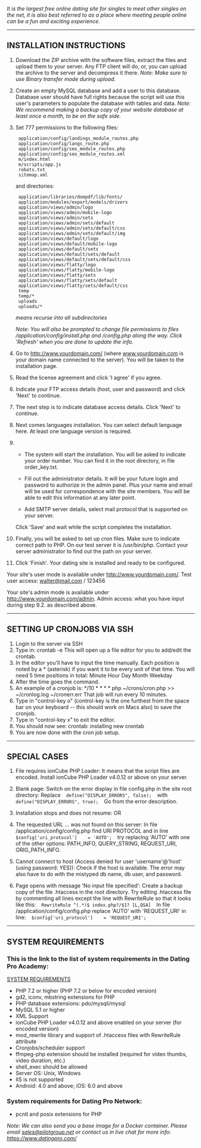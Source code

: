 *It is the largest free online dating site for singles to meet other singles on the net, it is also best referred to as a place where meeting people online can be a fun and exciting experience.*



------------------------------
INSTALLATION INSTRUCTIONS
------------------------------

1. Download the ZIP archive with the software files, extract the files and upload them to your server. Any FTP client will do, or, you can upload the archive to the server and decompress it there.
*Note: Make sure to use Binary transfer mode during upload.*

2. Create an empty MySQL database and add a user to this database. Database user should have full rights because the script will use this user's parameters to populate the database with tables and data.
*Note: We recommend making a backup copy of your website database at least once a month, to be on the safe side.*

3. Set 777 permissions to the following files:

        application/config/landings_module_routes.php
        application/config/langs_route.php
        application/config/seo_module_routes.php
        application/config/seo_module_routes.xml
        m/index.html
        m/scripts/app.js
        robots.txt
        sitemap.xml

      and directories:

        application/libraries/dompdf/lib/fonts/
        application/modules/export/models/drivers
        application/views/admin/logo
        application/views/admin/mobile-logo
        application/views/admin/sets
        application/views/admin/sets/default
        application/views/admin/sets/default/css
        application/views/admin/sets/default/img
        application/views/default/logo
        application/views/default/mobile-logo
        application/views/default/sets
        application/views/default/sets/default
        application/views/default/sets/default/css
        application/views/flatty/logo
        application/views/flatty/mobile-logo
        application/views/flatty/sets
        application/views/flatty/sets/default
        application/views/flatty/sets/default/css
        temp
        temp/*
        uploads
        uploads/*

      *means recurse into all subdirectories*

      *Note: You will also be prompted to change file permissions to files /application/config/install.php and /config.php along the way. Click 'Refresh' when you are done to update the info.*

4. Go to http://www.yourdomain.com/ (where www.yourdomain.com is your domain name connected to the server). You will be taken to the installation page.

5. Read the license agreement and click 'I agree' if you agree.

6. Indicate your FTP access details (host, user and password) and click 'Next' to continue.

7. The next step is to indicate database access details. Click 'Next' to continue.

8. Next comes languages installation. You can select default language here. At least one language version is required.

9. 
   * The system will start the installation. You will be asked to indicate your order number. You can find it in the root directory, in file order_key.txt.

   * Fill out the administrator details. It will be your future login and password to authorize in the admin panel. Plus your name and email will be used for correspondence with the site members. You will be able to edit this information at any later point.

   * Add SMTP server details, select mail protocol that is supported on your server.

    Click 'Save' and wait while the script completes the installation.

10. Finally, you will be asked to set up cron files.
Make sure to indicate correct path to PHP. On our test server it is /usr/bin/php. Contact your server administrator to find out the path on your server.

11. Click 'Finish'. Your dating site is installed and ready to be configured.

Your site's user mode is available under http://www.yourdomain.com/.
Test user access: walter@mail.com / 123456

Your site's admin mode is available under http://www.yourdomain.com/admin.
Admin access: what you have input during step 9.2. as described above.



------------------------------
SETTING UP CRONJOBS VIA SSH
------------------------------

   1. Login to the server via SSH
   2. Type in:
      crontab -e
      This will open up a file editor for you to add/edit the crontab.
   3. In the editor you'll have to input the time manually. Each position is noted by a * (asterisk) if you want it to be every unit of that time. You will need 5 time positions in total:
      Minute Hour Day Month Weekday
   4. After the time goes the command.
   5. An example of a cronjob is:
      */10 * * * * php ~/crons/cron.php >> ~/cronlog.log ~/cronerr.err
      That job will run every 10 minutes.
   6. Type in "control-key o" (control-key is the one furthest from the space bar on your keyboard -- this should work on Macs also) to save the cronjob.
   7. Type in "control-key x" to exit the editor.
   8. You should now see:
      crontab: installing new crontab
   9. You are now done with the cron job setup.


------------------------------
SPECIAL CASES
------------------------------

1. File requires ionCube PHP Loader:
It means that the script files are encoded. Install ionCube PHP Loader v4.0.12 or above on your server.

2. Blank page:
Switch on the error display in file config.php in the site root directory:
Replace
` ` `define("DISPLAY_ERRORS", false);` ` `
with
` ` `define("DISPLAY_ERRORS", true);` ` `
Go from the error description.

3. Installation stops and does not resume:
OR
4. The requested URL ... was not found on this server:
In file /application/config/config.php find URI PROTOCOL and in line
` ` `$config['uri_protocol']    = 'AUTO';` ` `
try replacing 'AUTO' with one of the other options: PATH_INFO, QUERY_STRING, REQUEST_URI, ORIG_PATH_INFO.

5. Cannot connect to host (Access denied for user 'username'@'host' (using password: YES)):
Check if the host is available. The error may also have to do with the mistyped db name, db user, and password.

6. Page opens with message 'No input file specified':
Create a backup copy of the file .htaccess in the root directory.
Try editing .htaccess file by commenting all lines except the line with RewriteRule so that it looks like this:
` ` `RewriteRule ^(.*)$ index.php?/$1? [L,QSA]` ` `
In file /application/config/config.php replace 'AUTO' with 'REQUEST_URI' in line:
` ` `$config['uri_protocol']    = 'REQUEST_URI';` ` `

------------------------------
SYSTEM REQUIREMENTS
------------------------------

### This is the link to the list of system requirements in the Dating Pro Academy:
[SYSTEM REQUIREMENTS](https://help.datingpro.com/en/articles/5580072-system-requirements)

* PHP 7.2 or higher (PHP 7.2 or below for encoded version)
* gd2, iconv, mbstring extensions for PHP
* PHP database extensions: pdo/mysqli/mysql
* MySQL 5.1 or higher
* XML Support
* ionCube PHP Loader v4.0.12 and above enabled on your server (for encoded version)
* mod_rewrite library and support of .htaccess files with RewriteRule attribute
* Cronjobs/scheduler support
* ffmpeg-php extension should be installed (required for video thumbs, video duration, etc.)
* shell_exec should be allowed
* Server OS: Unix, Windows
* IIS is not supported
* Android: 4.0 and above; iOS: 6.0 and above

### System requirements for Dating Pro Network:
* pcntl and posix extensions for PHP

*Note: We can also send you a base image for a Docker container. Please email sales@pilotgroup.net or contact us in live chat for more info: https://www.datingpro.com/*
